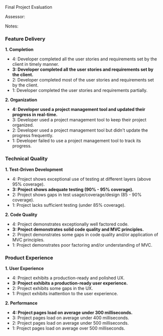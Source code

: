Final Project Evaluation

Assessor:

Notes:

### Feature Delivery

**1. Completion**

* 4: Developer completed all the user stories and requirements set by the client in timely manner.
* **3: Developer completed all the user stories and requirements set by the client.**
* 2: Developer completed most of the user stories and requirements set by the client.
* 1: Developer completed the user stories and requirements partially.

**2. Organization**

* **4: Developer used a project management tool and updated their progress in real-time.**
* 3: Developer used a project management tool to keep their project organized.
* 2: Developer used a project management tool but didn't update the progress frequently.
* 1: Developer failed to use a project management tool to track its progress.

### Technical Quality

**1. Test-Driven Development**

* 4: Project shows exceptional use of testing at different layers (above 95% coverage).
* **3: Project shows adequate testing (90% - 95% coverage).**
* 2: Project shows gaps in test usage/coverage/design (85 - 90% coverage).
* 1: Project lacks sufficient testing (under 85% coverage).

**2. Code Quality**

* 4: Project demonstrates exceptionally well factored code.
* **3: Project demonstrates solid code quality and MVC principles.**
* 2: Project demonstrates some gaps in code quality and/or application of MVC principles.
* 1: Project demonstrates poor factoring and/or understanding of MVC.

### Product Experience

**1. User Experience**

* 4: Project exhibits a production-ready and polished UX.
* **3: Project exhibits a production-ready user experience.**
* 2: Project exhibits some gaps in the UX.
* 1: Project exhibits inattention to the user experience.

**2. Performance**

* **4: Project pages load on average under 300 milliseconds.**
* 3: Project pages load on average under 400 milliseconds.
* 2: Project pages load on average under 500 milliseconds.
* 1: Project pages load on average over 500 milliseconds.
